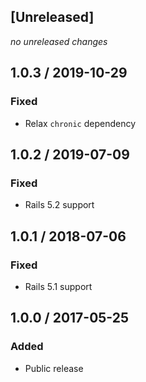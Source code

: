 ## [Unreleased]
*no unreleased changes*

## 1.0.3 / 2019-10-29
### Fixed
* Relax `chronic` dependency

## 1.0.2 / 2019-07-09
### Fixed
* Rails 5.2 support

## 1.0.1 / 2018-07-06
### Fixed
* Rails 5.1 support

## 1.0.0 / 2017-05-25
### Added
* Public release
